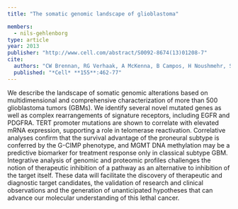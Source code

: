 ```yaml
---
title: "The somatic genomic landscape of glioblastoma"

members:
  - nils-gehlenborg
type: article
year: 2013
publisher: "http://www.cell.com/abstract/S0092-8674(13)01208-7"
cite:
  authors: "CW Brennan, RG Verhaak, A McKenna, B Campos, H Noushmehr, SR Salama, S Zheng, D Chakravarty, JZ Sanborn, SH Berman, R Beroukhim, B Bernard, CJ Wu, G Genovese, I Shmulevich, J Barnholtz-Sloan, L Zou, R Vegesna, SA Shukla, G Ciriello, WK Yung, W Zhang, C Sougnez, T Mikkelsen, K Aldape, DD Bigner, EG Van Meir, M Prados, A Sloan, KL Black, J Eschbacher, G Finocchiaro, W Friedman, DW Andrews, A Guha, M Iacocca, BP O’Neill, G Foltz, J Myers, DJ Weisenberger, R Penny, R Kucherlapati, CM Perou, DN Hayes, R Gibbs, M Marra, GB Mills, E Lander, P Spellman, R Wilson, C Sander, J Weinstein, M Meyerson, S Gabriel, PW Laird, D Haussler, G Getz, L Chin, The Cancer Genome Atlas Network, incl. N Gehlenborg"
  published: "*Cell* **155**:462-77"
---
```

We describe the landscape of somatic genomic alterations based on multidimensional and comprehensive characterization of more than 500 glioblastoma tumors (GBMs). We identify several novel mutated genes as well as complex rearrangements of signature receptors, including EGFR and PDGFRA. TERT promoter mutations are shown to correlate with elevated mRNA expression, supporting a role in telomerase reactivation. Correlative analyses confirm that the survival advantage of the proneural subtype is conferred by the G-CIMP phenotype, and MGMT DNA methylation may be a predictive biomarker for treatment response only in classical subtype GBM. Integrative analysis of genomic and proteomic profiles challenges the notion of therapeutic inhibition of a pathway as an alternative to inhibition of the target itself. These data will facilitate the discovery of therapeutic and diagnostic target candidates, the validation of research and clinical observations and the generation of unanticipated hypotheses that can advance our molecular understanding of this lethal cancer.